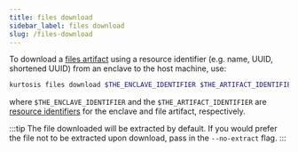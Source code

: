 ```yaml
---
title: files download
sidebar_label: files download
slug: /files-download
---
```


To download a [files artifact](../concepts-reference/files-artifacts.md) using a resource identifier (e.g. name, UUID, shortened UUID) from an enclave to the host machine, use:

```bash
kurtosis files download $THE_ENCLAVE_IDENTIFIER $THE_ARTIFACT_IDENTIFIER $FILE_DESTINATION_PATH
```
where `$THE_ENCLAVE_IDENTIFIER` and the `$THE_ARTIFACT_IDENTIFIER` are [resource identifiers](../concepts-reference/resource-identifier.md) for the enclave and file artifact, respectively. 

:::tip
The file downloaded will be extracted by default. If you would prefer the file not to be extracted upon download, pass in the `--no-extract` flag.
:::